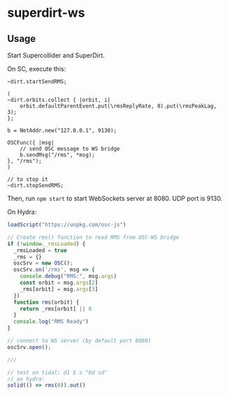 # superdirt-ws

## Usage

Start Supercollider and SuperDirt.

On SC, execute this:

```
~dirt.startSendRMS;

(
~dirt.orbits.collect { |orbit, i|
	orbit.defaultParentEvent.put(\rmsReplyRate, 8).put(\rmsPeakLag, 3);
};

b = NetAddr.new("127.0.0.1", 9130);

OSCFunc({ |msg|
	// send OSC message to WS bridge
	b.sendMsg("/rms", *msg);
}, "/rms");
)

// to stop it
~dirt.stopSendRMS;
```

Then, run `npm start` to start WebSockets server at 8080. UDP port is 9130.

On Hydra:

```js
loadScript("https://unpkg.com/osc-js")

// Create rms() function to read RMS from OSC-WS bridge
if (!window._rmsLoaded) {
  _rmsLoaded = true
  _rms = {}
  oscSrv = new OSC();
  oscSrv.on('/rms', msg => {
    console.debug("RMS:", msg.args)
    const orbit = msg.args[2]
    _rms[orbit] = msg.args[3]
  })
  function rms(orbit) {
    return _rms[orbit] || 0
  }
  console.log("RMS Ready")
}

// connect to WS server (by default port 8080)
oscSrv.open();

///

// test on tidal: d1 $ s "bd sd"
// on hydra:
solid(() => rms(0)).out()
```
